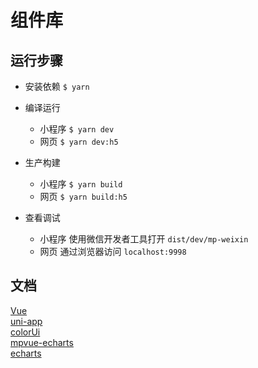 # 组件库


## 运行步骤

* 安装依赖 `$ yarn`

* 编译运行
  - 小程序 `$ yarn dev`
  - 网页 `$ yarn dev:h5`

* 生产构建
  - 小程序 `$ yarn build`
  - 网页 `$ yarn build:h5`

* 查看调试
  - 小程序 使用微信开发者工具打开 `dist/dev/mp-weixin`
  - 网页 通过浏览器访问 `localhost:9998`


## 文档
[Vue](https://vuejs.org)   
[uni-app](https://uniapp.dcloud.io)  
[colorUi](https://github.com/weilanwl/ColorUI)  
[mpvue-echarts](https://www.npmjs.com/package/mpvue-echarts)  
[echarts](https://echarts.baidu.com/builder.html)  